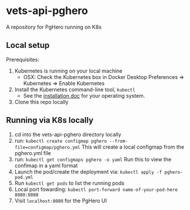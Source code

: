 # vets-api-pghero
A repository for PgHero running on K8s


## Local setup
Prerequisites:
1. Kubernetes is running on your local machine 
	- OSX: Check the Kubernetes box in Docker Desktop Preferences => Kubernetes => Enable Kubernetes
2. Install the Kubernetes command-line tool, `kubectl`
    *   See the [installation doc](https://kubernetes.io/docs/tasks/tools/) for your operating system.
3. Clone this repo locally

## Running via K8s locally
1. cd into the vets-api-pghero directory locally
2. run: `kubectl create configmap pghero --from-file=configmap/pghero.yml`
This will create a local configmap from the pghero.yml file
3. run: `kubectl get configmaps pghero -o yaml`
Run this to view the confimap in a yaml format
4. Launch the pod/create the deployment via: `kubectl apply -f pghero-pod.yml`
5. Run `kubectl get pods` to list the running pods
6. Local port fowarding: `kubectl port-forward name-of-your-pod-here 8080:8080`
7. Visit `localhost:8080` for the PgHero UI